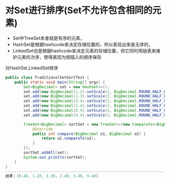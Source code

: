 # 对Set进行排序(Set不允许包含相同的元素)

- Set中TreeSet本身就是有序的元素，
- HashSet是根据hashcode来决定存储位置的，所以表现出来是无序的，
- LinkedSet也是根据hashcode来决定元素的存储位置，但它同时用链表来维护元素的次序，使得表现为按插入的顺序保存

对HashSet,LinkedSet排序

```java
public class TraditionalSetSortTest {
    public static void main(String[] args) {
        Set<BigDecimal> set = new HashSet<>();
        set.add(new BigDecimal(1.2).setScale(2, BigDecimal.ROUND_HALF_UP));
        set.add(new BigDecimal(2.3).setScale(2, BigDecimal.ROUND_HALF_UP));
        set.add(new BigDecimal(3.4).setScale(2, BigDecimal.ROUND_HALF_UP));
        set.add(new BigDecimal(2.4).setScale(2, BigDecimal.ROUND_HALF_UP));
        set.add(new BigDecimal(0.4).setScale(2, BigDecimal.ROUND_HALF_UP));
        set.add(new BigDecimal(9.4).setScale(2, BigDecimal.ROUND_HALF_UP));

        TreeSet<BigDecimal> sortSet = new TreeSet<>(new Comparator<BigDecimal>() {
            @Override
            public int compare(BigDecimal o1, BigDecimal o2) {
                return o1.compareTo(o2);
            }
        });
        sortSet.addAll(set);
        System.out.println(sortSet);
    }
}
--------------------------------------------------------------------------------------------
结果：[0.40, 1.20, 2.30, 2.40, 3.40, 9.40]
```
